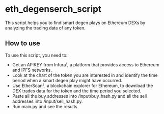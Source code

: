# eth_degenserch_script

This script helps you to find smart degen plays on Ethereum DEXs by analyzing the trading data of any token.  

## How to use

To use this script, you need to:  
- Get an APIKEY from Infura¹, a platform that provides access to Ethereum and IPFS networks.
- Look at the chart of the token you are interested in and identify the time period when a smart degen play might have occurred.
- Use EtherScan², a blockchain explorer for Ethereum, to download the DEX trades data for the token and the time period you selected.
- Paste all the buy addresses into /input/buy_hash.py and all the sell addresses into /input/sell_hash.py.
- Run main.py and see the results.
